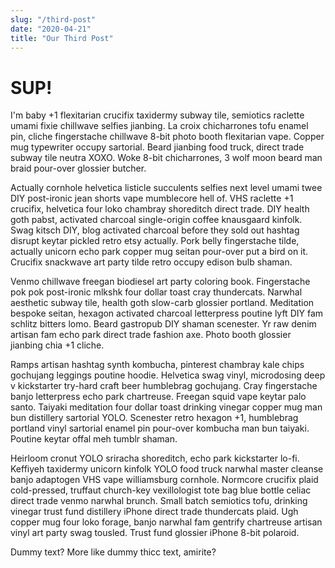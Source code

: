 ```yaml
---
slug: "/third-post"
date: "2020-04-21"
title: "Our Third Post"
---
```


# SUP!

I'm baby +1 flexitarian crucifix taxidermy subway tile, semiotics raclette umami fixie chillwave selfies jianbing. La croix chicharrones tofu enamel pin, cliche fingerstache chillwave 8-bit photo booth flexitarian vape. Copper mug typewriter occupy sartorial. Beard jianbing food truck, direct trade subway tile neutra XOXO. Woke 8-bit chicharrones, 3 wolf moon beard man braid pour-over glossier butcher.

Actually cornhole helvetica listicle succulents selfies next level umami twee DIY post-ironic jean shorts vape mumblecore hell of. VHS raclette +1 crucifix, helvetica four loko chambray shoreditch direct trade. DIY health goth pabst, activated charcoal single-origin coffee knausgaard kinfolk. Swag kitsch DIY, blog activated charcoal before they sold out hashtag disrupt keytar pickled retro etsy actually. Pork belly fingerstache tilde, actually unicorn echo park copper mug seitan pour-over put a bird on it. Crucifix snackwave art party tilde retro occupy edison bulb shaman.

Venmo chillwave freegan biodiesel art party coloring book. Fingerstache pok pok post-ironic mlkshk four dollar toast cray thundercats. Narwhal aesthetic subway tile, health goth slow-carb glossier portland. Meditation bespoke seitan, hexagon activated charcoal letterpress poutine lyft DIY fam schlitz bitters lomo. Beard gastropub DIY shaman scenester. Yr raw denim artisan fam echo park direct trade fashion axe. Photo booth glossier jianbing chia +1 cliche.

Ramps artisan hashtag synth kombucha, pinterest chambray kale chips gochujang leggings poutine hoodie. Helvetica swag vinyl, microdosing deep v kickstarter try-hard craft beer humblebrag gochujang. Cray fingerstache banjo letterpress echo park chartreuse. Freegan squid vape keytar palo santo. Taiyaki meditation four dollar toast drinking vinegar copper mug man bun distillery sartorial YOLO. Scenester retro hexagon +1, humblebrag portland vinyl sartorial enamel pin pour-over kombucha man bun taiyaki. Poutine keytar offal meh tumblr shaman.

Heirloom cronut YOLO sriracha shoreditch, echo park kickstarter lo-fi. Keffiyeh taxidermy unicorn kinfolk YOLO food truck narwhal master cleanse banjo adaptogen VHS vape williamsburg cornhole. Normcore crucifix plaid cold-pressed, truffaut church-key vexillologist tote bag blue bottle celiac direct trade venmo narwhal brunch. Small batch semiotics tofu, drinking vinegar trust fund distillery iPhone direct trade thundercats plaid. Ugh copper mug four loko forage, banjo narwhal fam gentrify chartreuse artisan vinyl art party swag tousled. Trust fund glossier iPhone 8-bit polaroid.

Dummy text? More like dummy thicc text, amirite?